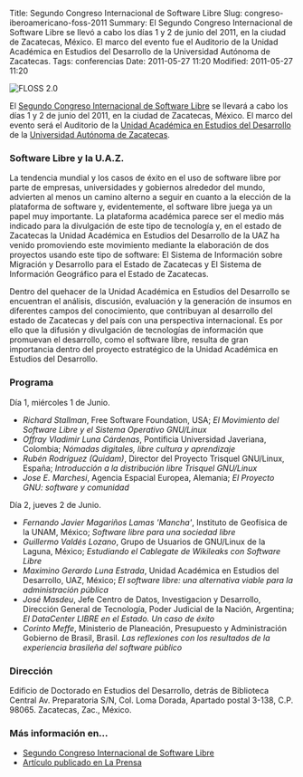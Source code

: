 Title: Segundo Congreso Internacional de Software Libre
Slug: congreso-iberoamericano-foss-2011
Summary: El Segundo Congreso Internacional de Software Libre se llevó a cabo los días 1 y 2 de junio del 2011, en la ciudad de Zacatecas, México. El marco del evento fue el Auditorio de la Unidad Académica en Estudios del Desarrollo de la Universidad Autónoma de Zacatecas.
Tags: conferencias
Date: 2011-05-27 11:20
Modified: 2011-05-27 11:20


![FLOSS 2.0](floss2.png)

El [Segundo Congreso Internacional de Software Libre](http://www.estudiosdeldesarrollo.net/floss2) se llevará a cabo los días 1 y 2 de junio del 2011, en la ciudad de Zacatecas, México. El marco del evento será el Auditorio de la [Unidad Académica en Estudios del Desarrollo](http://www.estudiosdeldesarrollo.net/) de la [Universidad Autónoma de Zacatecas](http://www.uaz.edu.mx/).

### Software Libre y la U.A.Z.

La tendencia mundial y los casos de éxito en el uso de software libre por parte de empresas, universidades y gobiernos alrededor del mundo, advierten al menos un camino alterno a seguir en cuanto a la elección de la plataforma de software y, evidentemente, el software libre juega ya un papel muy importante. La plataforma académica parece ser el medio más indicado para la divulgación de este tipo de tecnología y, en el estado de Zacatecas la Unidad Académica en Estudios del Desarrollo de la UAZ ha venido promoviendo este movimiento mediante la elaboración de dos proyectos usando este tipo de software: El Sistema de Información sobre Migración y Desarrollo para el Estado de Zacatecas y El Sistema de Información Geográfico para el Estado de Zacatecas.

Dentro del quehacer de la Unidad Académica en Estudios del Desarrollo se encuentran el análisis, discusión, evaluación y la generación de insumos en diferentes campos del conocimiento, que contribuyan al desarrollo del estado de Zacatecas y del país con una perspectiva internacional. Es por ello que la difusión y divulgación de tecnologías de información que promuevan el desarrollo, como el software libre, resulta de gran importancia dentro del proyecto estratégico de la Unidad Académica en Estudios del Desarrollo.

### Programa

Día 1, miércoles 1 de Junio.

* *Richard Stallman*, Free Software Foundation, USA; _El Movimiento del Software Libre y el Sistema Operativo GNU/Linux_
* *Offray Vladimir Luna Cárdenas*, Pontificia Universidad Javeriana, Colombia; _Nómadas digitales, libre cultura y aprendizaje_
* *Rubén Rodríguez (Quidam)*, Director del Proyecto Trisquel GNU/Linux, España; _Introducción a la distribución libre Trisquel GNU/Linux_
* *Jose E. Marchesi*, Agencia Espacial Europea, Alemania; _El Proyecto GNU: software y comunidad_

Día 2, jueves 2 de Junio.

* *Fernando Javier Magariños Lamas 'Mancha'*, Instituto de Geofísica de la UNAM, México; _Software libre para una sociedad libre_
* *Guillermo Valdés Lozano*, Grupo de Usuarios de GNU/Linux de la Laguna, México; _Estudiando el Cablegate de Wikileaks con Software Libre_
* *Maximino Gerardo Luna Estrada*, Unidad Académica en Estudios del Desarrollo, UAZ, México; _El software libre: una alternativa viable para la administración pública_
* *José Masdeu*, Jefe Centro de Datos, Investigacion y Desarrollo, Dirección General de Tecnología, Poder Judicial de la Nación, Argentina; _El DataCenter LIBRE en el Estado. Un caso de éxito_
* *Corinto Meffe*, Ministerio de Planeación, Presupuesto y Administración Gobierno de Brasil, Brasil. _Las reflexiones con los resultados de la experiencia brasileña del software público_

### Dirección

Edificio de Doctorado en Estudios del Desarrollo, detrás de Biblioteca Central
Av. Preparatoria S/N, Col. Loma Dorada,
Apartado postal 3-138, C.P. 98065.
Zacatecas, Zac., México.

### Más información en...

* [Segundo Congreso Internacional de Software Libre](http://www.estudiosdeldesarrollo.net/floss2)
* [Artículo publicado en La Prensa](http://www.oem.com.mx/laprensa/notas/n2078640.htm)
